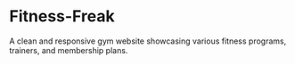 # Fitness-Freak
A clean and responsive gym website showcasing various fitness programs, trainers, and membership plans.
